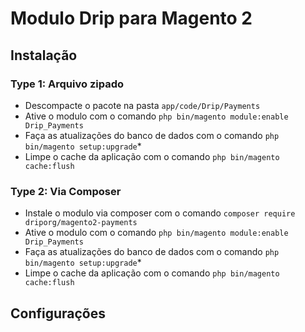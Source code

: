 # Modulo Drip para Magento 2

## Instalação
### Type 1: Arquivo zipado

 - Descompacte o pacote na pasta `app/code/Drip/Payments`
 - Ative o modulo com o comando `php bin/magento module:enable Drip_Payments`
 - Faça as atualizações do banco de dados com o comando `php bin/magento setup:upgrade`\*
 - Limpe o cache da aplicação com o comando `php bin/magento cache:flush`

### Type 2: Via Composer

 - Instale o modulo via composer com o comando `composer require driporg/magento2-payments`
 - Ative o modulo com o comando `php bin/magento module:enable Drip_Payments`
 - Faça as atualizações do banco de dados com o comando `php bin/magento setup:upgrade`\*
 - Limpe o cache da aplicação com o comando `php bin/magento cache:flush`


## Configurações


